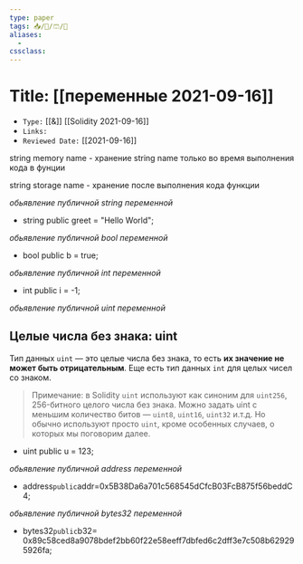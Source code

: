 ```yaml
---
type: paper
tags: 📥️/📜️/🩳/🗿
aliases:
  - 
cssclass: 
---
```




# Title: **[[переменные 2021-09-16]]**
- `Type:` [[&]] [[Solidity 2021-09-16]]
- `Links:`
- `Reviewed Date:` [[2021-09-16]]


string memory name - хранение string name только во время выполнения кода в фунции

string storage name - хранение после выполнения кода функции 



_обьявление публичной string переменной_
- string public greet = "Hello World";

_обьявление публичной bool переменной_
- bool public b = true;

_обьявление публичной int переменной_
- int public i = -1;

_обьявление публичной uint переменной_
## Целые числа без знака: uint

Тип данных `uint` — это целые числа без знака, то есть **их значение не может быть отрицательным**. Еще есть тип данных `int` для целых чисел со знаком.

> Примечание: в Solidity `uint` используют как синоним для `uint256`, 256-битного целого числа без знака. Можно задать uint с меньшим количество битов — `uint8`, `uint16`, `uint32` и.т.д. Но обычно используют просто `uint`, кроме особенных случаев, о которых мы поговорим далее.

- uint public u = 123;

_обьявление публичной address переменной_
- address``public``addr=0x5B38Da6a701c568545dCfcB03FcB875f56beddC4;

_обьявление публичной bytes32 переменной_
- bytes32```public```b32= 0x89c58ced8a9078bdef2bb60f22e58eeff7dbfed6c2dff3e7c508b629295926fa;